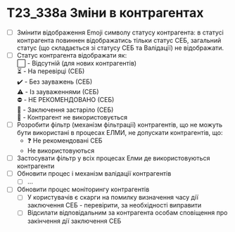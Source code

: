 # T23_338a Зміни в контрагентах

* [ ] Змінити відображення Emoji символу статусу контрагента: в статусі контрагента повиннен відображатись тільки статус СЕБ, загальний статус (що складається зі статусу СЕБ та Валідації) не відображати.
* [ ] Статус контрагента відображати як:  
  ⬜ - Відсутній (для нових контрагентів)  
  ⏳ - На перевірці (СЕБ)  
  ✔️ - Без зауважень (СЕБ)  
  ⚠️ - Із зауваженнями (СЕБ)  
  ⛔ - НЕ РЕКОМЕНДОВАНО (СЕБ)  
  🧊 - Заключення застаріло (СЕБ)  
  🚫 - Контрагент не використовується
* [ ] Розробити фільтр (механізм фільтрації) контрагентів, що не можуть бути використані в процесах ЕЛМИ, не допускати контрагентів, що:
  * ❓ Не рекомендовані СЕБ  
  * Не використовуються
* [ ] Застосувати фільтр у всіх процесах Елми де використовуються контрагенти
* [ ] Обновити процес і механізм валідації контрагентів
  * [ ] ...
* [ ] Обновити процес моніторингу контрагентів
  * [ ] У користувачів є скарги на помилку визначення часу дії заключення СЕБ - перевірити, за необхідності виправити  
  * [ ] Відсилати відповідальним за контрагента особам сповіщення про закінчення дії заключення СЕБ
